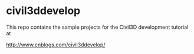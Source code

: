 # civil3ddevelop

This repo contains the sample projects for the Civil3D development tutorial at 

http://www.cnblogs.com/civil3ddevelop/

